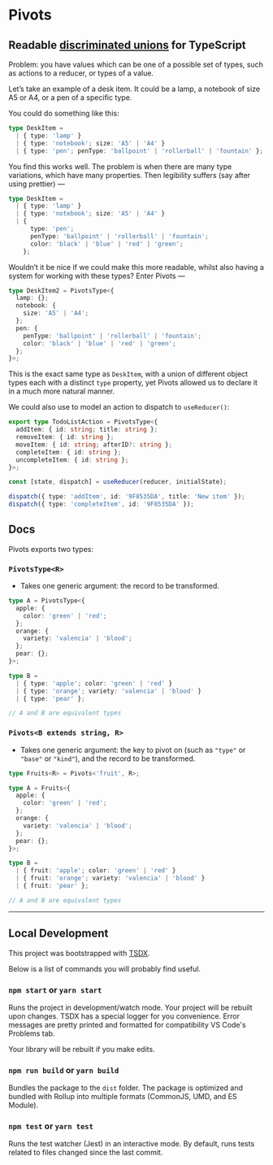 # Pivots

## Readable [discriminated unions](https://www.typescriptlang.org/docs/handbook/advanced-types.html#discriminated-unions) for TypeScript

Problem: you have values which can be one of a possible set of types, such as actions to a reducer, or types of a value.

Let’s take an example of a desk item. It could be a lamp, a notebook of size A5 or A4, or a pen of a specific type.

You could do something like this:

```typescript
type DeskItem =
  | { type: 'lamp' }
  | { type: 'notebook'; size: 'A5' | 'A4' }
  | { type: 'pen'; penType: 'ballpoint' | 'rollerball' | 'fountain' };
```

You find this works well. The problem is when there are many type variations, which have many properties. Then legibility suffers (say after using prettier) —

```typescript
type DeskItem =
  | { type: 'lamp' }
  | { type: 'notebook'; size: 'A5' | 'A4' }
  | {
      type: 'pen';
      penType: 'ballpoint' | 'rollerball' | 'fountain';
      color: 'black' | 'blue' | 'red' | 'green';
    };
```

Wouldn’t it be nice if we could make this more readable, whilst also having a system for working with these types? Enter Pivots —

```typescript
type DeskItem2 = PivotsType<{
  lamp: {};
  notebook: {
    size: 'A5' | 'A4';
  };
  pen: {
    penType: 'ballpoint' | 'rollerball' | 'fountain';
    color: 'black' | 'blue' | 'red' | 'green';
  };
}>;
```

This is the exact same type as `DeskItem`, with a union of different object types each with a distinct `type` property, yet Pivots allowed us to declare it in a much more natural manner.

We could also use to model an action to dispatch to `useReducer()`:

```typescript
export type TodoListAction = PivotsType<{
  addItem: { id: string; title: string };
  removeItem: { id: string };
  moveItem: { id: string; afterID?: string };
  completeItem: { id: string };
  uncompleteItem: { id: string };
}>;

const [state, dispatch] = useReducer(reducer, initialState);

dispatch({ type: 'addItem', id: '9F8535DA', title: 'New item' });
dispatch({ type: 'completeItem', id: '9F8535DA' });
```

## Docs

Pivots exports two types:

### `PivotsType<R>`

- Takes one generic argument: the record to be transformed.

```typescript
type A = PivotsType<{
  apple: {
    color: 'green' | 'red';
  };
  orange: {
    variety: 'valencia' | 'blood';
  };
  pear: {};
}>;

type B =
  | { type: 'apple'; color: 'green' | 'red' }
  | { type: 'orange'; variety: 'valencia' | 'blood' }
  | { type: 'pear' };

// A and B are equivalent types
```

### `Pivots<B extends string, R>`

- Takes one generic argument: the key to pivot on (such as `"type"` or `"base"` or `"kind"`), and the record to be transformed.

```typescript
type Fruits<R> = Pivots<'fruit', R>;

type A = Fruits<{
  apple: {
    color: 'green' | 'red';
  };
  orange: {
    variety: 'valencia' | 'blood';
  };
  pear: {};
}>;

type B =
  | { fruit: 'apple'; color: 'green' | 'red' }
  | { fruit: 'orange'; variety: 'valencia' | 'blood' }
  | { fruit: 'pear' };

// A and B are equivalent types
```

---

## Local Development

This project was bootstrapped with [TSDX](https://github.com/jaredpalmer/tsdx).

Below is a list of commands you will probably find useful.

### `npm start` or `yarn start`

Runs the project in development/watch mode. Your project will be rebuilt upon changes. TSDX has a special logger for you convenience. Error messages are pretty printed and formatted for compatibility VS Code's Problems tab.

Your library will be rebuilt if you make edits.

### `npm run build` or `yarn build`

Bundles the package to the `dist` folder.
The package is optimized and bundled with Rollup into multiple formats (CommonJS, UMD, and ES Module).

### `npm test` or `yarn test`

Runs the test watcher (Jest) in an interactive mode.
By default, runs tests related to files changed since the last commit.
